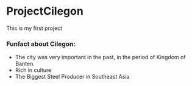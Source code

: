 # ProjectCilegon
This is my first project


### Funfact about Cilegon:
* The city was very important in the past, in the period of Kingdom of Banten.
* Rich in culture
* The Biggest Steel Producer in Southeast Asia